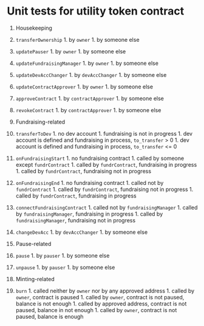 # Unit tests for utility token contract

1. Housekeeping

  1. `transferOwnership`
    1. by `owner`
    1. by someone else
  1. `updatePauser`
    1. by `owner`
    1. by someone else
  1. `updateFundraisingManager`
    1. by `owner`
    1. by someone else
  1. `updateDevAccChanger`
    1. by `devAccChanger`
    1. by someone else
  1. `updateContractApprover`
    1. by `owner`
    1. by someone else
  1. `approveContract`
    1. by `contractApprover`
    1. by someone else
  1. `revokeContract`
    1. by `contractApprover`
    1. by someone else

1. Fundraising-related

  1. `transferToDev`
    1. no dev account
    1. fundraising is not in progress
    1. dev account is defined and fundraising in process, `to_transfer` > 0
    1. dev account is defined and fundraising in process, `to_transfer` <= 0
  1. `onFundraisingStart`
    1. no fundraising contract
    1. called by someone except `fundrContract`
    1. called by `fundrContract`, fundraising in progress
    1. called by `fundrContract`, fundraising not in progress
  1. `onFundraisingEnd`
    1. no fundraising contract
    1. called not by `fundrContract`
    1. called by `fundrContract`, fundraising not in progress
    1. called by `fundrContract`, fundraising in progress
  1. `connectFundraisingContract`
    1. called not by `fundraisingManager`
    1. called by `fundraisingManager`, fundraising in progress
    1. called by `fundraisingManager`, fundraising not in progress
  1. `changeDevAcc`
    1. by `devAccChanger`
    1. by someone else

1. Pause-related

  1. `pause`
    1. by `pauser`
    1. by someone else
  1. `unpause`
    1. by `pauser`
    1. by someone else

1. Minting-related

  1. `burn`
    1. called neither by `owner` nor by any approved address
    1. called by `owner`, contract is paused
    1. called by `owner`, contract is not paused, balance is not enough
    1. called by approved address, contract is not paused, balance in not enough
    1. called by `owner`, contract is not paused, balance is enough
